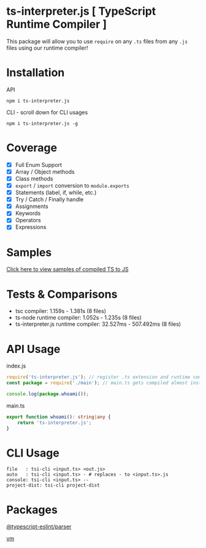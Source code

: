 # ts-interpreter.js [ TypeScript Runtime Compiler ]
This package will allow you to use `require` on any `.ts` files from any `.js` files using our runtime compiler!

#
# Installation
API
```
npm i ts-interpreter.js
```

CLI - scroll down for CLI usages
```
npm i ts-interpreter.js -g
```

# Coverage
- [x] Full Enum Support
- [x] Array / Object methods
- [x] Class methods
- [x] `export` / `import` conversion to `module.exports`
- [x] Statements (label, if, while, etc.)
- [x] Try / Catch / Finally handle
- [x] Assignments
- [x] Keywords
- [x] Operators
- [x] Expressions

# Samples
[Click here to view samples of compiled TS to JS](https://github.com/kaisei-kto/ts-interpreter.js/tree/main/examples)

# Tests & Comparisons
- tsc compiler: 1.159s - 1.381s (8 files)
- ts-node runtime compiler: 1.052s - 1.235s (8 files)
- ts-interpreter.js runtime compiler: 32.527ms - 507.492ms (8 files)

# API Usage
index.js
```js
require('ts-interpreter.js'); // register .ts extension and runtime compiler
const package = require('./main'); // main.ts gets compiled almost instant during runtime

console.log(package.whoami());
```

main.ts
```ts
export function whoami(): string|any {
	return 'ts-interpreter.js';
}
```

# CLI Usage
```
file   : tsi-cli <input.ts> <out.js>
auto   : tsi-cli <input.ts> - # replaces - to <input.ts>.js
console: tsi-cli <input.ts> --
project-dist: tsi-cli project-dist
```

# Packages
[@typescript-eslint/parser](https://npmjs.com/package/@typescript-eslint/parser)

[vm](https://npmjs.com/package/vm)
